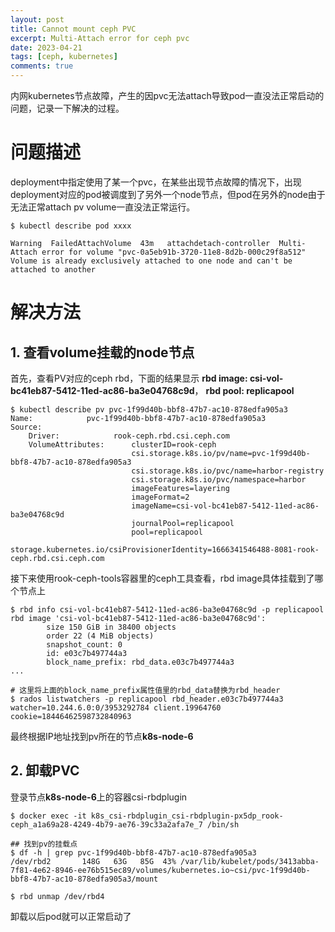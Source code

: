 ```yaml
---
layout: post
title: Cannot mount ceph PVC
excerpt: Multi-Attach error for ceph pvc
date: 2023-04-21
tags: [ceph, kubernetes]
comments: true
---
```



内网kubernetes节点故障，产生的因pvc无法attach导致pod一直没法正常启动的问题，记录一下解决的过程。

# 问题描述

deployment中指定使用了某一个pvc，在某些出现节点故障的情况下，出现deployment对应的pod被调度到了另外一个node节点，但pod在另外的node由于无法正常attach pv volume一直没法正常运行。

```shell
$ kubectl describe pod xxxx

Warning  FailedAttachVolume  43m   attachdetach-controller  Multi-Attach error for volume "pvc-0a5eb91b-3720-11e8-8d2b-000c29f8a512" Volume is already exclusively attached to one node and can't be attached to another
```

# 解决方法

## 1. 查看volume挂载的node节点

首先，查看PV对应的ceph rbd，下面的结果显示 **rbd image: csi-vol-bc41eb87-5412-11ed-ac86-ba3e04768c9d**，
**rbd pool: replicapool**

```shell
$ kubectl describe pv pvc-1f99d40b-bbf8-47b7-ac10-878edfa905a3
Name:            pvc-1f99d40b-bbf8-47b7-ac10-878edfa905a3
Source:
    Driver:            rook-ceph.rbd.csi.ceph.com
    VolumeAttributes:      clusterID=rook-ceph
                           csi.storage.k8s.io/pv/name=pvc-1f99d40b-bbf8-47b7-ac10-878edfa905a3
                           csi.storage.k8s.io/pvc/name=harbor-registry
                           csi.storage.k8s.io/pvc/namespace=harbor
                           imageFeatures=layering
                           imageFormat=2
                           imageName=csi-vol-bc41eb87-5412-11ed-ac86-ba3e04768c9d
                           journalPool=replicapool
                           pool=replicapool
                           storage.kubernetes.io/csiProvisionerIdentity=1666341546488-8081-rook-ceph.rbd.csi.ceph.com
```

接下来使用rook-ceph-tools容器里的ceph工具查看，rbd image具体挂载到了哪个节点上

```shell
$ rbd info csi-vol-bc41eb87-5412-11ed-ac86-ba3e04768c9d -p replicapool
rbd image 'csi-vol-bc41eb87-5412-11ed-ac86-ba3e04768c9d':
        size 150 GiB in 38400 objects
        order 22 (4 MiB objects)
        snapshot_count: 0
        id: e03c7b497744a3
        block_name_prefix: rbd_data.e03c7b497744a3
...

# 这里将上面的block_name_prefix属性值里的rbd_data替换为rbd_header
$ rados listwatchers -p replicapool rbd_header.e03c7b497744a3
watcher=10.244.6.0:0/3953292784 client.19964760 cookie=18446462598732840963
```

最终根据IP地址找到pv所在的节点**k8s-node-6**

## 2. 卸载PVC

登录节点**k8s-node-6**上的容器csi-rbdplugin

```shell
$ docker exec -it k8s_csi-rbdplugin_csi-rbdplugin-px5dp_rook-ceph_a1a69a28-4249-4b79-ae76-39c33a2afa7e_7 /bin/sh
 
## 找到pv的挂载点
$ df -h | grep pvc-1f99d40b-bbf8-47b7-ac10-878edfa905a3
/dev/rbd2       148G   63G   85G  43% /var/lib/kubelet/pods/3413abba-7f81-4e62-8946-ee76b515ec89/volumes/kubernetes.io~csi/pvc-1f99d40b-bbf8-47b7-ac10-878edfa905a3/mount

$ rbd unmap /dev/rbd4
```
卸载以后pod就可以正常启动了
